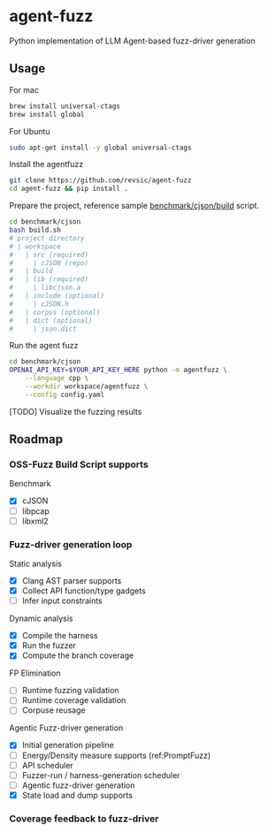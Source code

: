 # agent-fuzz
Python implementation of LLM Agent-based fuzz-driver generation 

## Usage

For mac
```bash
brew install universal-ctags
brew install global
```

For Ubuntu
```bash
sudo apt-get install -y global universal-ctags
```

Install the agentfuzz
```bash
git clone https://github.com/revsic/agent-fuzz
cd agent-fuzz && pip install .
```

Prepare the project, reference sample [benchmark/cjson/build](./benchmark/cjson/build.sh) script.
```bash
cd benchmark/cjson
bash build.sh
# project directory
# | workspace
#   | src (required)
#     | cJSON (repo)
#   | build
#   | lib (required)
#     | libcjson.a
#   | include (optional)
#     | cJSON.h
#   | corpus (optional)
#   | dict (optional)
#     | json.dict
```

Run the agent fuzz
```bash
cd benchmark/cjson
OPENAI_API_KEY=$YOUR_API_KEY_HERE python -m agentfuzz \
    --language cpp \
    --workdir workspace/agentfuzz \
    --config config.yaml
```

[TODO] Visualize the fuzzing results

## Roadmap

### OSS-Fuzz Build Script supports

Benchmark

- [x] cJSON
- [ ] libpcap
- [ ] libxml2

### Fuzz-driver generation loop

Static analysis

- [x] Clang AST parser supports
- [x] Collect API function/type gadgets
- [ ] Infer input constraints 

Dynamic analysis

- [x] Compile the harness
- [x] Run the fuzzer
- [x] Compute the branch coverage

FP Elimination
- [ ] Runtime fuzzing validation
- [ ] Runtime coverage validation
- [ ] Corpuse reusage

Agentic Fuzz-driver generation

- [x] Initial generation pipeline
- [ ] Energy/Density measure supports (ref:PromptFuzz)
- [ ] API scheduler
- [ ] Fuzzer-run / harness-generation scheduler
- [ ] Agentic fuzz-driver generation
- [x] State load and dump supports

### Coverage feedback to fuzz-driver
